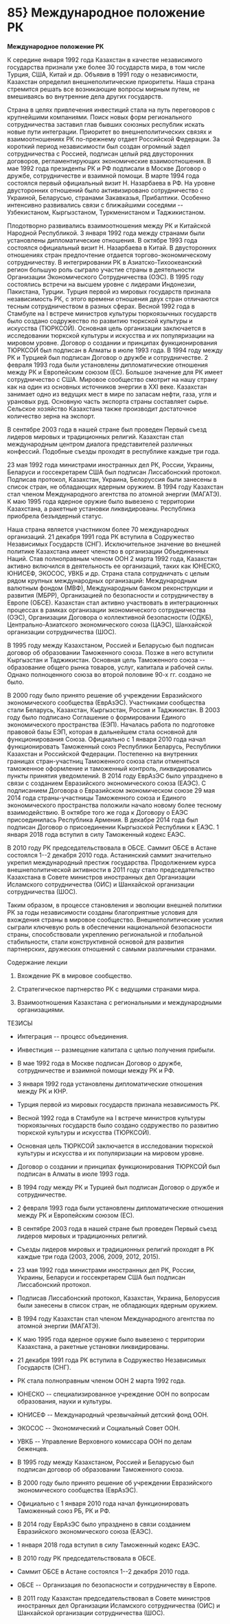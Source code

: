 # 85} Международное положение РК

**Международное положение РК**

К середине января 1992 года Казахстан в качестве независимого государства признали уже более 30 государств мира, в том числе Турция, США, Китай и др. Объявив в 1991 году о независимости, Казахстан определил внешнеполитические приоритеты. Наша страна стремится решать все возникающие вопросы мирным путем, не вмешиваясь во внутренние дела других государств.

Страна в целях привлечения инвестиций стала на путь переговоров с крупнейшими компаниями. Поиск новых форм регионального сотрудничества заставил глав бывших союзных республик искать новые пути интеграции. Приоритет во внешнеполитических связях и взаимоотношениях РК по-прежнему отдает Российской Федерации. За короткий период независимости был создан огромный задел сотрудничества с Россией, подписан целый ряд двусторонних договоров, регламентирующих экономические взаимоотношения. В мае 1992 года президенты РК и РФ подписали в Москве Договор о дружбе, сотрудничестве и взаимной помощи. В марте 1994 года состоялся первый официальный визит Н. Назарбаева в РФ. На уровне двусторонних отношений было активизировано сотрудничество с Украиной, Беларусью, странами Закавказья, Прибалтики. Особенно интенсивно развивались связи с ближайшими соседями -- Узбекистаном, Кыргызстаном, Туркменистаном и Таджикистаном.

Плодотворно развивались взаимоотношения между РК и Китайской Народной Республикой. 3 января 1992 года между странами были установлены дипломатические отношения. В октябре 1993 года состоялся официальный визит Н. Назарбаева в Китай. В двусторонних отношениях стран предпочтение отдается торгово-экономическому сотрудничеству. В интегрировании РК в Азиатско-Тихоокеанский регион большую роль сыграло участие страны в деятельности Организации Экономического Сотрудничества (ОЭС). В 1995 году состоялись встречи на высшем уровне с лидерами Индонезии, Пакистана, Турции. Турция первой из мировых государств признала независимость РК, с этого времени отношения двух стран отличаются тесным сотрудничеством в разных сферах. Весной 1992 года в Стамбуле на I встрече министров культуры тюркоязычных государств было создано содружество по развитию тюркской культуры и искусства (ТЮРКСОЙ). Основная цель организации заключается в исследовании тюркской культуры и искусства и их популяризации на мировом уровне. Договор о создании и принципах функционирования ТЮРКСОЙ был подписан в Алматы в июле 1993 года. В 1994 году между РК и Турцией был подписан Договор о дружбе и сотрудничестве. 2 февраля 1993 года были установлены дипломатические отношения между РК и Европейским союзом (ЕС). Большое значение для РК имеет сотрудничество с США. Мировое сообщество смотрит на нашу страну как на один из основных источников энергии в XXI веке. Казахстан занимает одно из ведущих мест в мире по запасам нефти, газа, угля и урановых руд. Основную часть экспорта страны составляет сырье. Сельское хозяйство Казахстана также производит достаточное количество зерна на экспорт.

В сентябре 2003 года в нашей стране был проведен Первый съезд лидеров мировых и традиционных религий. Казахстан стал международным центром диалога представителей различных конфессий. Подобные съезды проходят в республике каждые три года.

23 мая 1992 года министрами иностранных дел РК, России, Украины, Беларуси и госсекретарем США был подписан Лиссабонский протокол. Подписав протокол, Казахстан, Украина, Белоруссия были занесены в список стран, не обладающих ядерным оружием. В 1994 году Казахстан стал членом Международного агентства по атомной энергии (МАГАТЭ). К маю 1995 года ядерное оружие было вывезено с территории Казахстана, а ракетные установки ликвидированы. Республика приобрела безъядерный статус.

Наша страна является участником более 70 международных организаций. 21 декабря 1991 года РК вступила в Содружество Независимых Государств (СНГ). Исключительное значение во внешней политике Казахстана имеет членство в организации Объединенных Наций. Став полноправным членом ООН 2 марта 1992 года, Казахстан активно включился в деятельность ее организаций, таких как ЮНЕСКО, ЮНИСЕФ, ЭКОСОС, УВКБ и др. Страна стала сотрудничать с целым рядом крупных международных организаций: Международным валютным фондом (МВФ), Международным банком реконструкции и развития (МБРР), Организацией по безопасности и сотрудничеству в Европе (ОБСЕ). Казахстан стал активно участвовать в интеграционных процессах в рамках организации экономического сотрудничества (ОЭС), Организации Договора о коллективной безопасности (ОДКБ), Центрально-Азиатского экономического союза (ЦАЭС), Шанхайской организации сотрудничества (ШОС).

В 1995 году между Казахстаном, Россией и Беларусью был подписан договор об образовании Таможенного союза. Позже в него вступили Кыргызстан и Таджикистан. Основная цель Таможенного союза -- образование общего рынка товаров, услуг, капитала и рабочей силы. Однако полноценного союза во второй половине 90-х гг. создано не было.

В 2000 году было принято решение об учреждении Евразийского экономического сообщества (ЕврАзЭС). Участниками сообщества стали Беларусь, Казахстан, Кыргызстан, Россия и Таджикистан. В 2003 году было подписано Соглашение о формировании Единого экономического пространства (ЕЭП). Началась работа по подготовке правовой базы ЕЭП, которая в дальнейшем стала основной для функционирования Союза. Официально с 1 января 2010 года начал функционировать Таможенный союз Республики Беларусь, Республики Казахстан и Российской Федерации. Постепенно на внутренних границах стран-участниц Таможенного союза стали отменяться таможенное оформление и таможенный контроль, ликвидировались пункты принятия уведомлений. В 2014 году ЕврАзЭС было упразднено в связи с созданием Евразийского экономического союза (ЕАЭС). С подписанием Договора о Евразийском экономическом союзе 29 мая 2014 года страны-участницы Таможенного союза и Единого экономического пространства положили начало новому более тесному взаимодействию. В октябре того же года к Договору о ЕАЭС присоединилась Республика Армения. В декабре 2014 года был подписан Договор о присоединении Кыргызской Республики к ЕАЭС. 1 января 2018 года вступил в силу Таможенный кодекс ЕАЭС.

В 2010 году РК председательствовала в ОБСЕ. Саммит ОБСЕ в Астане состоялся 1--2 декабря 2010 года. Астанинский саммит значительно укрепил международный престиж государства. Продолжением курса внешнеполитической активности в 2011 году стало председательство Казахстана в Совете министров иностранных дел Организации Исламского сотрудничества (ОИС) и Шанхайской организации сотрудничества (ШОС).

Таким образом, в процессе становления и эволюции внешней политики РК за годы независимости созданы благоприятные условия для вхождения страны в мировое сообщество. Внешнеполитические усилия сыграли ключевую роль в обеспечении национальной безопасности страны, способствовали укреплению региональной и глобальной стабильности, стали конструктивной основой для развития партнерских, дружеских отношений с самыми различными странами.

Содержание лекции

1. Вхождение РК в мировое сообщество.

2. Стратегическое партнерство РК с ведущими странами мира.

3. Взаимоотношения Казахстана с региональными и международными организациями.

ТЕЗИСЫ

* Интеграция -- процесс объединения.

* Инвестиция -- размещение капитала с целью получения прибыли.

* В мае 1992 года в Москве подписан Договор о дружбе, сотрудничестве и взаимной помощи между РК и РФ.

* 3 января 1992 года установлены дипломатические отношения между РК и КНР.

* Турция первой из мировых государств признала независимость РК.

* Весной 1992 года в Стамбуле на I встрече министров культуры тюркоязычных государств было создано содружество по развитию тюркской культуры и искусства (ТЮРКСОЙ).

* Основная цель ТЮРКСОЙ заключается в исследовании тюркской культуры и искусства и их популяризации на мировом уровне.

* Договор о создании и принципах функционирования ТЮРКСОЙ был подписан в Алматы в июле 1993 года.

* В 1994 году между РК и Турцией был подписан Договор о дружбе и сотрудничестве.

* 2 февраля 1993 года были установлены дипломатические отношения между РК и Европейским союзом (ЕС).

* В сентябре 2003 года в нашей стране был проведен Первый съезд лидеров мировых и традиционных религий.

* Съезды лидеров мировых и традиционных религий проходят в РК каждые три года (2003, 2006, 2009, 2012, 2015).

* 23 мая 1992 года министрами иностранных дел РК, России, Украины, Беларуси и госсекретарем США был подписан Лиссабонский протокол.

* Подписав Лиссабонский протокол, Казахстан, Украина, Белоруссия были занесены в список стран, не обладающих ядерным оружием.

* В 1994 году Казахстан стал членом Международного агентства по атомной энергии (МАГАТЭ).

* К маю 1995 года ядерное оружие было вывезено с территории Казахстана, а ракетные установки ликвидированы.

* 21 декабря 1991 года РК вступила в Содружество Независимых Государств (СНГ).

* РК стала полноправным членом ООН 2 марта 1992 года.

* ЮНЕСКО -- специализированное учреждение ООН по вопросам образования, науки и культуры.

* ЮНИСЕФ -- Международный чрезвычайный детский фонд ООН.

* ЭКОСОС -- Экономический и Социальный Совет ООН.

* УВКБ -- Управление Верховного комиссара ООН по делам беженцев.

* В 1995 году между Казахстаном, Россией и Беларусью был подписан договор об образовании Таможенного союза.

* В 2000 году было принято решение об учреждении Евразийского экономического сообщества (ЕврАзЭС).

* Официально с 1 января 2010 года начал функционировать Таможенный союз РБ, РК и РФ.

* В 2014 году ЕврАзЭС было упразднено в связи созданием Евразийского экономического союза (ЕАЭС).

* 1 января 2018 года вступил в силу Таможенный кодекс ЕАЭС.

* В 2010 году РК председательствовала в ОБСЕ.

* Саммит ОБСЕ в Астане состоялся 1--2 декабря 2010 года.

* ОБСЕ -- Организация по безопасности и сотрудничеству в Европе.

* В 2011 году Казахстан председательствовал в Совете министров иностранных дел Организации Исламского сотрудничества (ОИС) и Шанхайской организации сотрудничества (ШОС).

